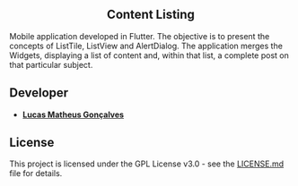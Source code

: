 <h2 align="center">Content Listing</h2>

Mobile application developed in Flutter.
The objective is to present the concepts of ListTile, ListView and AlertDialog.
The application merges the Widgets, displaying a list of content and, within that list, a complete post on that particular subject.

## Developer

* **[Lucas Matheus Gonçalves](https://br.linkedin.com/in/lucasmgon)**


## License

This project is licensed under the GPL License v3.0 - see the [LICENSE.md](https://github.com/lucasmgon/InformationSystems-FAFIT/blob/master/LICENSE) file for details.